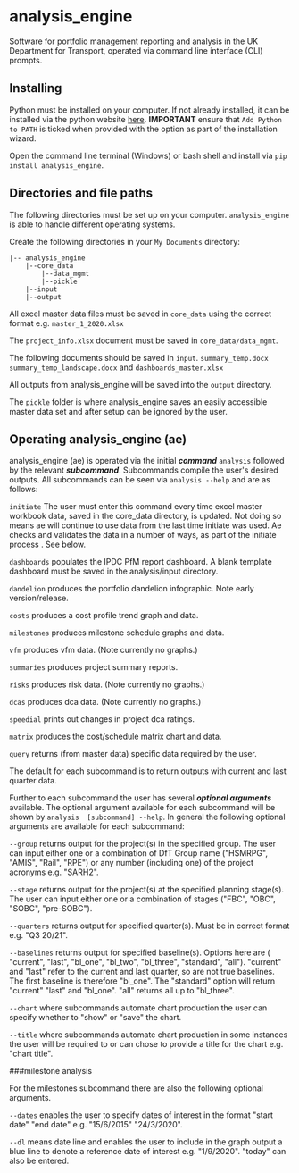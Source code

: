 # analysis_engine 

Software for portfolio management reporting and analysis in the UK Department for Transport, operated via command line 
interface (CLI) prompts. 

## Installing
Python must be installed on your computer. If not already installed, it can be installed via the python website
[here](https://www.python.org/downloads/). **IMPORTANT** ensure that `Add Python to PATH` is ticked when provided 
with the option as part of the installation wizard. 

Open the command line terminal (Windows) or bash shell and install via `pip install analysis_engine`.

## Directories and file paths
The following directories must be set up on your computer. `analysis_engine` is able to handle different operating 
systems. 

Create the following directories in your `My Documents` directory:

    |-- analysis_engine
        |--core_data
            |--data_mgmt
            |--pickle
        |--input
        |--output

All excel master data files must be saved in `core_data` using
the correct format e.g. `master_1_2020.xlsx`

The `project_info.xlsx` document must be saved in `core_data/data_mgmt`. 

The following documents should be saved in `input`. `summary_temp.docx` 
`summary_temp_landscape.docx` and `dashboards_master.xlsx`

All outputs from analysis_engine will be saved into the `output` directory.

The `pickle` folder is where analysis_engine saves an easily accessible master data 
set and after setup can be ignored by the user. 

## Operating analysis_engine (ae)

analysis_engine (ae) is operated via the initial **_command_** `analysis` followed by the relevant 
_**subcommand**_. Subcommands compile the user's desired outputs. All subcommands can be seen
via `analysis --help` and are as follows:

`initiate` The user must enter this command
every time excel master workbook data, saved in the core_data directory, is updated.
Not doing so means ae will continue to use data from the last time initiate was 
used. Ae checks and validates the data in a number of ways, as part of the initiate process 
. See below.

`dashboards` populates the IPDC PfM report dashboard. A blank template dashboard 
must be saved in the analysis/input directory.

`dandelion` produces the portfolio dandelion infographic. Note early version/release.

`costs` produces a cost profile trend graph and data.

`milestones` produces milestone schedule graphs and data.

`vfm` produces vfm data. (Note currently no graphs.) 

`summaries` produces project summary reports. 

`risks` produces risk data. (Note currently no graphs.) 

`dcas` produces dca data. (Note currently no graphs.) 

`speedial` prints out changes in project dca ratings. 

`matrix` produces the cost/schedule matrix chart and data. 

`query` returns (from master data) specific data required by the user. 

The default for each subcommand is to return outputs with current and last quarter data.


Further to each subcommand the user has several _**optional arguments**_ available. 
The optional argument available for each subcommand will be shown by `analysis 
[subcommand] --help`. In general the following optional arguments are available
for each subcommand:

`--group` returns output for the project(s) in the specified group. The user can
input either one or a combination of DfT Group name ("HSMRPG", "AMIS", "Rail", "RPE") or 
any number (including one) of the project acronyms e.g. "SARH2".  

`--stage` returns output for the project(s) at the specified planning stage(s).
The user can input either one or a combination of stages ("FBC", "OBC", "SOBC",
"pre-SOBC").

`--quarters` returns output for specified quarter(s). Must be in correct
format e.g. "Q3 20/21". 

`--baselines` returns output for specified baseline(s). Options here are (
"current", "last", "bl_one", "bl_two", "bl_three", "standard", "all"). "current"
and "last" refer to the current and last quarter, so are not true baselines. The
first baseline is therefore "bl_one". The "standard" option will return "current" 
"last" and "bl_one". "all" returns all up to "bl_three".

`--chart` where subcommands automate chart production the user can specify whether to
"show" or "save" the chart. 

`--title` where subcommands automate chart production in some instances the user will
be required to or can chose to provide a title for the chart e.g. "chart title".

###milestone analysis 

For the milestones subcommand there are also the following optional arguments.

`--dates` enables the user to specify dates of interest in the format "start date"
 "end date" e.g. "15/6/2015" "24/3/2020". 

`--dl` means date line and enables the user to include in the graph output a blue 
line to denote a reference date of interest e.g. "1/9/2020". "today" can also be 
entered. 